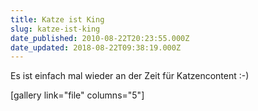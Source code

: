 ```yaml
---
title: Katze ist King
slug: katze-ist-king
date_published: 2010-08-22T20:23:55.000Z
date_updated: 2018-08-22T09:38:19.000Z
---
```


Es ist einfach mal wieder an der Zeit für Katzencontent :-)

[gallery link="file" columns="5"]
